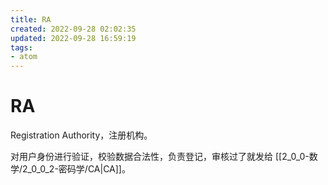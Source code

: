 ```yaml
---
title: RA
created: 2022-09-28 02:02:35
updated: 2022-09-28 16:59:19
tags: 
- atom
---
```


# RA

Registration Authority，注册机构。

对用户身份进行验证，校验数据合法性，负责登记，审核过了就发给 [[2_0_0-数学/2_0_0_2-密码学/CA|CA]]。

